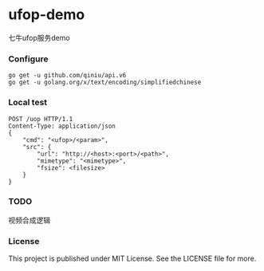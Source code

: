 # ufop-demo
七牛ufop服务demo

### Configure
```
go get -u github.com/qiniu/api.v6
go get -u golang.org/x/text/encoding/simplifiedchinese
```

### Local test
```
POST /uop HTTP/1.1
Content-Type: application/json
{
    "cmd": "<ufop>/<param>",
    "src": {
        "url": "http://<host>:<port>/<path>",
        "mimetype": "<mimetype>",
        "fsize": <filesize>
    }
}
```

### TODO
视频合成逻辑

### License
This project is published under MIT License. See the LICENSE file for more.





